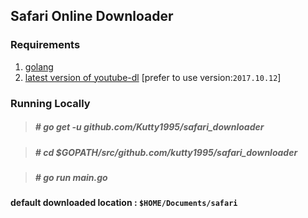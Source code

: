 ## Safari Online Downloader

### Requirements

   1. [golang](https://golang.org/)
   2. [latest version of youtube-dl](https://github.com/rg3/youtube-dl) [prefer to use version:`2017.10.12`]

### Running Locally
   
   > #####  # go get -u github.com/Kutty1995/safari_downloader
   
   > #####  # cd $GOPATH/src/github.com/kutty1995/safari_downloader
   
   > #####  # go run main.go
  
#### default downloaded location : `$HOME/Documents/safari`
   

